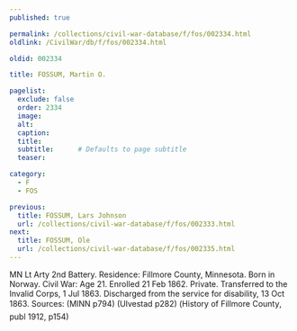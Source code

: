 ```yaml
---
published: true

permalink: /collections/civil-war-database/f/fos/002334.html
oldlink: /CivilWar/db/f/fos/002334.html

oldid: 002334

title: FOSSUM, Martin O.

pagelist:
  exclude: false
  order: 2334
  image: 
  alt:
  caption:
  title:
  subtitle:      # Defaults to page subtitle
  teaser:

category: 
  - F 
  - FOS

previous:
  title: FOSSUM, Lars Johnson
  url: /collections/civil-war-database/f/fos/002333.html  
next:
  title: FOSSUM, Ole
  url: /collections/civil-war-database/f/fos/002335.html   
---
```

MN Lt Arty 2nd Battery. Residence: Fillmore County, Minnesota. Born in Norway. Civil War: Age 21. Enrolled 21 Feb 1862. Private. Transferred to the Invalid Corps, 1 Jul 1863. Discharged from the service for disability, 13 Oct 1863. Sources: (MINN p794) (Ulvestad p282) (&#147;History of Fillmore County&#148;, publ 1912, p154)